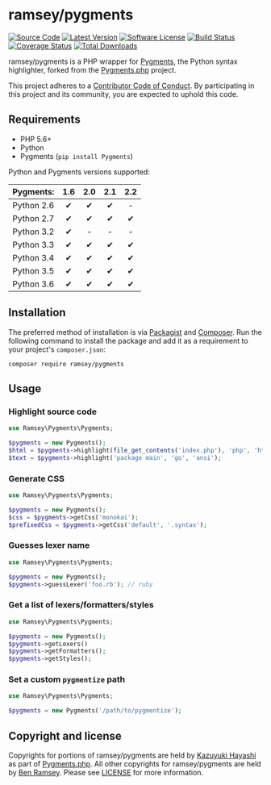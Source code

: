 # ramsey/pygments

[![Source Code][badge-source]][github]
[![Latest Version][badge-release]][packagist]
[![Software License][badge-license]][license]
[![Build Status][badge-build]][travisci]
[![Coverage Status][badge-coverage]][coveralls]
[![Total Downloads][badge-downloads]][packagist]

ramsey/pygments is a PHP wrapper for [Pygments][], the Python syntax highlighter, forked from the [Pygments.php][kzykhys-pygments] project.

This project adheres to a [Contributor Code of Conduct][conduct]. By participating in this project and its community, you are expected to uphold this code.

## Requirements

* PHP 5.6+
* Python
* Pygments (`pip install Pygments`)

Python and Pygments versions supported:

| Pygments:  | 1.6 | 2.0 | 2.1 | 2.2 |
| :--------- | :-: | :-: | :-: | :-: |
| Python 2.6 | ✔   | ✔   | ✔   | -   |
| Python 2.7 | ✔   | ✔   | ✔   | ✔   |
| Python 3.2 | ✔   | -   | -   | -   |
| Python 3.3 | ✔   | ✔   | ✔   | ✔   |
| Python 3.4 | ✔   | ✔   | ✔   | ✔   |
| Python 3.5 | ✔   | ✔   | ✔   | ✔   |
| Python 3.6 | ✔   | ✔   | ✔   | ✔   |

## Installation

The preferred method of installation is via [Packagist][] and [Composer][]. Run the following command to install the package and add it as a requirement to your project's `composer.json`:

```
composer require ramsey/pygments
```

## Usage

### Highlight source code

``` php
use Ramsey\Pygments\Pygments;

$pygments = new Pygments();
$html = $pygments->highlight(file_get_contents('index.php'), 'php', 'html');
$text = $pygments->highlight('package main', 'go', 'ansi');
```

### Generate CSS

``` php
use Ramsey\Pygments\Pygments;

$pygments = new Pygments();
$css = $pygments->getCss('monokai');
$prefixedCss = $pygments->getCss('default', '.syntax');
```

### Guesses lexer name

``` php
use Ramsey\Pygments\Pygments;

$pygments = new Pygments();
$pygments->guessLexer('foo.rb'); // ruby
```

### Get a list of lexers/formatters/styles

``` php
use Ramsey\Pygments\Pygments;

$pygments = new Pygments();
$pygments->getLexers()
$pygments->getFormatters();
$pygments->getStyles();
```

### Set a custom `pygmentize` path

``` php
use Ramsey\Pygments\Pygments;

$pygments = new Pygments('/path/to/pygmentize');
```

## Copyright and license

Copyrights for portions of ramsey/pygments are held by [Kazuyuki Hayashi][kzykhys] as part of [Pygments.php][kzykhys-pygments]. All other copyrights for ramsey/pygments are held by [Ben Ramsey][ramsey]. Please see [LICENSE][] for more information.


[badge-build]: https://img.shields.io/travis/ramsey/pygments/master.svg?style=flat-square
[badge-coverage]: https://img.shields.io/coveralls/ramsey/pygments/master.svg?style=flat-square
[badge-downloads]: https://img.shields.io/packagist/dt/ramsey/pygments.svg?style=flat-square
[badge-license]: https://img.shields.io/badge/license-MIT-brightgreen.svg?style=flat-square
[badge-release]: https://img.shields.io/packagist/v/ramsey/pygments.svg?style=flat-square
[badge-source]: https://img.shields.io/badge/source-ramsey/pygments-blue.svg?style=flat-square
[composer]: https://getcomposer.org
[conduct]: https://github.com/ramsey/uuid/pygments/master/CODE_OF_CONDUCT.md
[coveralls]: https://coveralls.io/r/ramsey/pygments?branch=master
[github]: https://github.com/ramsey/pygments
[kzykhys-pygments]: https://github.com/kzykhys/Pygments.php
[kzykhys]: https://github.com/kzykhys
[license]: https://github.com/ramsey/pygments/blob/master/LICENSE
[packagist]: https://packagist.org/packages/ramsey/pygments
[pygments]: http://pygments.org/
[ramsey]: https://benramsey.com
[travisci]: https://travis-ci.org/ramsey/pygments
